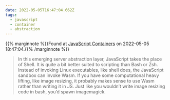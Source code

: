 ```yaml
---
date: 2022-05-05T16:47:04.662Z
tags:
  - javascript
  - container
  - abstraction
---
```

{{% marginnote %}}Found at [JavaScript Containers](https://tinyclouds.org/javascript_containers) on 2022-05-05 18:47:04.{{% /marginnote %}}

> In this emerging server abstraction layer, JavaScript takes the place of Shell. It is quite a bit better suited to scripting than Bash or Zsh. Instead of invoking Linux executables, like shell does, the JavaScript sandbox can invoke Wasm. If you have some computational heavy lifting, like image resizing, it probably makes sense to use Wasm rather than writing it in JS. Just like you wouldn’t write image resizing code in bash, you’d spawn imagemagick.

